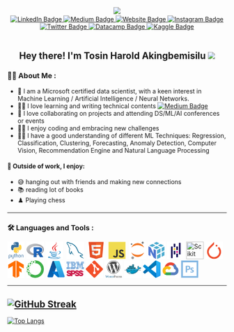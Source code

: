 <div id="header" align="center">
  <img src="https://media.giphy.com/media/v1.Y2lkPTc5MGI3NjExMzNmMTEwZTg0NWRlOTNjOWRjNWRiYTFiYmQ0Yjk5M2QwMmUwOTg2MCZjdD1z/3kPDmoWdBpQPNhCnUG/giphy.gif" width="100"/>
</div>

<div id="badges" align="center">
  <a href="https://www.linkedin.com/in/tosin-akingbemisilu/">
    <img src="https://img.shields.io/badge/LinkedIn-blue?style=for-the-badge&logo=linkedin&logoColor=white" alt="LinkedIn Badge"/>
  </a>
  <a href="https://tosinharold.medium.com/">
    <img src="https://img.shields.io/badge/Medium-black?style=for-the-badge&logo=medium&logoColor=white" alt="Medium Badge"/>
  </a>
  <a href="https://www.tosinharold.com">
    <img src="https://img.shields.io/badge/Website-darkblue?style=for-the-badge&logo=website&logoColor=white" alt="Website Badge"/>
  </a>
  <a href="https://www.instagram.com/haroldmartyn/">
    <img src="https://img.shields.io/badge/Instagram-darkred?style=for-the-badge&logo=instagram&logoColor=white" alt="Instagram Badge"/>
  </a>
  <a href="https://twitter.com/tosmartak">
    <img src="https://img.shields.io/badge/Twitter-blue?style=for-the-badge&logo=twitter&logoColor=white" alt="Twitter Badge"/>
  </a>
  <a href="https://www.datacamp.com/profile/tosmartak">
    <img src="https://img.shields.io/badge/Datacamp-black?style=for-the-badge&logo=datacamp&logoColor=green" alt="Datacamp Badge"/>
  </a>
  <a href="https://www.kaggle.com/tosinhakingbemisilu">
    <img src="https://img.shields.io/badge/Kaggle-white?style=for-the-badge&logo=kaggle&logoColor=blue" alt="Kaggle Badge"/>
  </a><br>
  <img src="https://komarev.com/ghpvc/?username=tosmartak&style=flat-square&color=blue" alt=""/>
  <br>
  <h2>
  Hey there! I'm Tosin Harold Akingbemisilu
  <img src="https://media.giphy.com/media/hvRJCLFzcasrR4ia7z/giphy.gif" width="30px"/>
</h2>
</div>

### :man_technologist: About Me :
- 👀 I am a Microsoft certified data scientist, with a keen interest in Machine Learning / Artificial Intelligence / Neural Networks.
- :man_teacher: I love learning and writing technical contents <a href="https://tosinharold.medium.com/">
    <img src="https://img.shields.io/badge/Medium-black?style=for-the-badge&logo=medium&logoColor=white" alt="Medium Badge"/>
  </a>
- 💞️ I love collaborating on projects and attending DS/ML/AI conferences or events
- :technologist: I enjoy coding and embracing new challenges
- :man_mechanic: I have a good understanding of different ML Techniques: Regression, Classification, Clustering, Forecasting, Anomaly Detection, Computer Vision, Recommendation Engine and Natural Language Processing

#### 🌱 Outside of work, I enjoy:
- 😅 hanging out with friends and making new connections
- 📚 reading lot of books
- ♟️ Playing chess
---
### :hammer_and_wrench: Languages and Tools :
<div>
  <img src="https://github.com/devicons/devicon/blob/master/icons/python/python-original-wordmark.svg" title="Python" **alt="Python" width="40" height="40"/>
  <img src="https://github.com/devicons/devicon/blob/master/icons/r/r-original.svg" title="R" **alt="R" width="40" height="40"/>
  <img src="https://github.com/devicons/devicon/blob/master/icons/java/java-original.svg" title="Java" alt="Java" width="40" height="40"/>&nbsp;
  <img src="https://github.com/devicons/devicon/blob/master/icons/mysql/mysql-original.svg" title="MySQL"  alt="MySQL" width="40" height="40"/>&nbsp;
  <img src="https://github.com/devicons/devicon/blob/master/icons/html5/html5-original.svg" title="HTML5" alt="HTML" width="40" height="40"/>&nbsp;
  <img src="https://github.com/devicons/devicon/blob/master/icons/javascript/javascript-original.svg" title="JavaScript" alt="JavaScript" width="40" height="40"/>&nbsp;
  <img src="https://github.com/devicons/devicon/blob/master/icons/jupyter/jupyter-original.svg" title="Jupyter" **alt="Jupyter" width="40" height="40"/>
  <img src="https://github.com/devicons/devicon/blob/master/icons/numpy/numpy-original.svg" title="Numpy" **alt="Numpy" width="40" height="40"/>
  <img src="https://github.com/devicons/devicon/blob/master/icons/pandas/pandas-original.svg" title="Pandas" **alt="Pandas" width="40" height="40"/>
  <img src="https://upload.wikimedia.org/wikipedia/commons/0/05/Scikit_learn_logo_small.svg" title="Scikit learn" **alt="Scikit learn" width="40" height="40"/>
  <img src="https://github.com/devicons/devicon/blob/master/icons/pytorch/pytorch-original.svg" title="Pytorch" **alt="Pytorch" width="40" height="40"/>
  <img src="https://github.com/devicons/devicon/blob/master/icons/tensorflow/tensorflow-original.svg" title="Tensorflow" **alt="Tensorflow" width="40" height="40"/>
  <img src="https://github.com/devicons/devicon/blob/master/icons/anaconda/anaconda-original.svg" title="Anaconda" alt="Anaconda" width="40" height="40"/>&nbsp;
  <img src="https://github.com/devicons/devicon/blob/master/icons/azure/azure-original.svg" title="Azure" **alt="Azure" width="40" height="40"/>
  <img src="https://github.com/devicons/devicon/blob/master/icons/spss/spss-original.svg" title="spss" **alt="spss" width="40" height="40"/>  
  <img src="https://github.com/devicons/devicon/blob/master/icons/git/git-original.svg" title="Git" **alt="Git" width="40" height="40"/>    
  <img src="https://github.com/devicons/devicon/blob/master/icons/wordpress/wordpress-original.svg" title="Wordpress" **alt="Wordpress" width="40" height="40"/>
  <img src="https://github.com/devicons/devicon/blob/master/icons/docker/docker-original.svg" title="Docker" **alt="Docker" width="40" height="40"/>
  <img src="https://github.com/devicons/devicon/blob/master/icons/vscode/vscode-original.svg" title="vscode" **alt="vscode" width="40" height="40"/>
  <img src="https://github.com/devicons/devicon/blob/master/icons/googlecloud/googlecloud-original.svg" title="Googlecloud" **alt="Googlecloud" width="40" height="40"/>
  <img src="https://github.com/devicons/devicon/blob/master/icons/photoshop/photoshop-line.svg" title="Photoshop" **alt="Photoshop" width="40" height="40"/>
</div>

---
[![GitHub Streak](http://github-readme-streak-stats.herokuapp.com?user=tosmartak&theme=dark&background=000000)](https://git.io/streak-stats)
---
[![Top Langs](https://github-readme-stats.vercel.app/api/top-langs/?username=tosmartak&layout=compact&theme=vision-friendly-dark)](https://github.com/anuraghazra/github-readme-stats)

<!-- BLOG-POST-LIST:START -->
<!-- BLOG-POST-LIST:END -->

<!---
tosmartak/tosmartak is a ✨ special ✨ repository because its `README.md` (this file) appears on your GitHub profile.
You can click the Preview link to take a look at your changes. Inspiration from https://www.sitepoint.com/github-profile-readme/
--->
